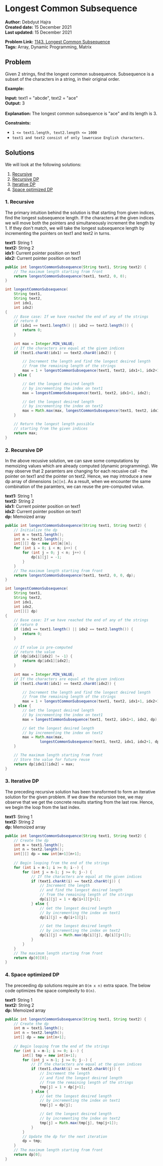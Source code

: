 
# Longest Common Subsequence
**Author:** Debdyut Hajra <br/>
**Created date:** 15 December 2021 <br/>
**Last updated:** 15 December 2021 <br/>

**Problem Link:** [1143. Longest Common Subsequence](https://leetcode.com/problems/longest-common-subsequence/) <br/>
**Tags:** Array, Dynamic Programming, Matrix

## Problem

Given 2 strings, find the longest common subsequence. Subsequence is a subset of the characters in a string, in their original order.

**Example:**

**Input:** text1 = "abcde", text2 = "ace" <br/> 
**Output:** 3 <br/>  
**Explanation:** The longest common subsequence is "ace" and its length is 3. <br/>

**Constraints:**

-   `1 <= text1.length, text2.length <= 1000`
-   `text1 and text2 consist of only lowercase English characters.`

## Solutions

We will look at the following solutions:
1. [Recursive](#1-recursive)
2. [Recursive DP](#2-recursive-dp)
3. [Iterative DP](#3-iterative-dp)
4. [Space optimized DP](#4-space-optimized-dp)

### 1. Recursive
The primary intuition behind the solution is that starting from given indices, find the longest subsequence length. If the characters at the given indices we will move both the pointers and simultaneously increment the length by 1. If they don't match, we will take the longest subsequence length by incrementing the pointers on text1 and text2 in turns.  

**text1:** String 1 <br/>
**text2:** String 2 <br/>
**idx1:** Current pointer position on text1 <br/>
**idx2:** Current pointer position on text1 <br />

```java
public int longestCommonSubsequence(String text1, String text2) {
    // The maximum length starting from front
    return longestCommonSubsequence(text1, text2, 0, 0);
}

int longestCommonSubsequence(
    String text1, 
    String text2, 
    int idx1, 
    int idx2) 
{
    // Base case: If we have reached the end of any of the strings
    // return 0
    if (idx1 == text1.length() || idx2 == text2.length()) {
        return 0;
    }        
    
    int max = Integer.MIN_VALUE;
    // If the characters are equal at the given indices
    if (text1.charAt(idx1) == text2.charAt(idx2)) {

        // Increment the length and find the longest desired length
        // from the remaining length of the strings
        max = 1 + longestCommonSubsequence(text1, text2, idx1+1, idx2+1);
    } else {

        // Get the longest desired length
        // by incrementing the index on text1
        max = longestCommonSubsequence(text1, text2, idx1+1, idx2);

        // Get the longest desired length
        // by incrementing the index on text2
        max = Math.max(max, longestCommonSubsequence(text1, text2, idx1, idx2+1));
    }

    // Return the longest length possible 
    // starting from the given indices
    return max;
}
```
### 2. Recursive DP
In the above recusive solution, we can save some computations by memoizing values which are already computed (dynamic programming). We may observe that 2 paramters are changing for each recusive call - the pointer on text1 and the pointer on text2. Hence, we may introduce a new dp array of dimensions `[m][n]`. As a result, when we encounter the same combination of the paramters, we can reuse the pre-computed value. 

**text1:** String 1 <br/>
**text2:** String 2 <br/>
**idx1:** Current pointer position on text1 <br/>
**idx2:** Current pointer position on text1 <br />
**dp:** Memoized array <br/>
```java
public int longestCommonSubsequence(String text1, String text2) {
    // Initialize the dp
    int m = text1.length();
    int n = text2.length();
    int[][] dp = new int[m][n];
    for (int i = 0; i < m; i++) {
        for (int j = 0; j < n; j++) {
            dp[i][j] = -1;
        }
    }
    // The maximum length starting from front
    return longestCommonSubsequence(text1, text2, 0, 0, dp);
}

int longestCommonSubsequence(
    String text1, 
    String text2, 
    int idx1, 
    int idx2, 
    int[][] dp) 
{
    // Base case: If we have reached the end of any of the strings
    // return 0
    if (idx1 == text1.length() || idx2 == text2.length()) {
        return 0;
    }        
    
    // If value is pre-computed
    // return the value
    if (dp[idx1][idx2] != -1) {
        return dp[idx1][idx2];
    }
        
    int max = Integer.MIN_VALUE;
    // If the characters are equal at the given indices
    if (text1.charAt(idx1) == text2.charAt(idx2)) {

        // Increment the length and find the longest desired length
        // from the remaining length of the strings
        max = 1 + longestCommonSubsequence(text1, text2, idx1+1, idx2+1, dp);
    } else {
        // Get the longest desired length
        // by incrementing the index on text1
        max = longestCommonSubsequence(text1, text2, idx1+1, idx2, dp);

        // Get the longest desired length
        // by incrementing the index on text2
        max = Math.max(max, 
                longestCommonSubsequence(text1, text2, idx1, idx2+1, dp));
    }

    // The maximum length starting from front
    // Store the value for future reuse
    return dp[idx1][idx2] = max;
}
```
### 3. Iterative DP
The preceding recursive solution has been transformed to form an iterative solution for the given problem. If we draw the recursion tree, we may observe that we get the concrete results starting from the last row. Hence, we begin the loop from the last index. 

**text1:** String 1 <br/>
**text2:** String 2 <br/>
**dp:** Memoized array <br/>

```java
public int longestCommonSubsequence(String text1, String text2) {
    // Create the dp
    int m = text1.length();
    int n = text2.length();
    int[][] dp = new int[m+1][n+1];
    
    // Begin looping from the end of the strings
    for (int i = m-1; i >= 0; i--) {
        for (int j = n-1; j >= 0; j--) {
            // If the characters are equal at the given indices
            if (text1.charAt(i) == text2.charAt(j)) {
                // Increment the length 
                // and find the longest desired length
                // from the remaining length of the strings
                dp[i][j] = 1 + dp[i+1][j+1];
            } else {
                // Get the longest desired length
                // by incrementing the index on text1
                dp[i][j] = dp[i+1][j];

                // Get the longest desired length
                // by incrementing the index on text2
                dp[i][j] = Math.max(dp[i][j], dp[i][j+1]);
            }
        }    
    }
    // The maximum length starting from front
    return dp[0][0];
}
```
### 4. Space optimized DP
The preceeding dp solutions require an `O(m x n)` extra space. The below code optimizes the space complexity to `O(n)`.

**text1:** String 1 <br/>
**text2:** String 2 <br/>
**dp:** Memoized array <br/>
```java
public int longestCommonSubsequence(String text1, String text2) {
    // Create the dp
    int m = text1.length();
    int n = text2.length();
    int[] dp = new int[n+1];
    
    // Begin looping from the end of the strings
    for (int i = m-1; i >= 0; i--) {
        int[] tmp = new int[n+1];
        for (int j = n-1; j >= 0; j--) {
            // If the characters are equal at the given indices
            if (text1.charAt(i) == text2.charAt(j)) {
                // Increment the length 
                // and find the longest desired length
                // from the remaining length of the strings
                tmp[j] = 1 + dp[j+1];
            } else {
                // Get the longest desired length
                // by incrementing the index on text1
                tmp[j] = dp[j];

                // Get the longest desired length
                // by incrementing the index on text2
                tmp[j] = Math.max(tmp[j], tmp[j+1]);
            }
        }
        // Update the dp for the next iteration    
        dp = tmp;
    }
    // The maximum length starting from front
    return dp[0];
}
```